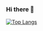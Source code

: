 ### Hi there 👋

<!--
**hyeonpark0/hyeonpark0** is a ✨ _special_ ✨ repository because its `README.md` (this file) appears on your GitHub profile.

Here are some ideas to get you started:

- 🔭 I’m currently working on ...
- 🌱 I’m currently learning ...
- 👯 I’m looking to collaborate on ...
- 🤔 I’m looking for help with ...
- 💬 Ask me about ...
- 📫 How to reach me: ...
- 😄 Pronouns: ...
- ⚡ Fun fact: ...
-->

<!-- [![Top Langs](https://github-readme-stats.vercel.app/api/top-langs/?username=hyeonpark0)](https://github.com/anuraghazra/github-readme-stats) -->
[![Top Langs](https://github-readme-stats.vercel.app/api/top-langs/?username=hyeonpark0&layout=compact)](https://github.com/anuraghazra/github-readme-stats)

<!-- [![Anurag's GitHub stats](https://github-readme-stats.vercel.app/api?username=hyeonpark0)](https://github.com/anuraghazra/github-readme-stats) -->
